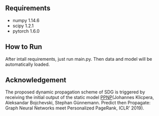 ## Requirements
- numpy 1.14.6
- scipy 1.2.1
- pytorch 1.6.0

## How to Run
After intall requirements, just run main.py. Then data and model will be automatically loaded.

## Acknowledgement
The proposed dynamic propagation scheme of SDG is triggered by receiving the initial output of the static model [PPNP](https://github.com/klicperajo/ppnp)(Johannes Klicpera, Aleksandar Bojchevski, Stephan Günnemann. Predict then Propagate: Graph Neural Networks meet Personalized PageRank, ICLR' 2019).
